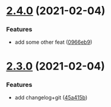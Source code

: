 # [2.4.0](https://github.com/orioro/template-js-lib-test/compare/v2.3.0...v2.4.0) (2021-02-04)


### Features

* add some other feat ([0966eb9](https://github.com/orioro/template-js-lib-test/commit/0966eb9b1bfffd5fd22aa255cddcd5eb37dcfdd7))

# [2.3.0](https://github.com/orioro/template-js-lib-test/compare/v2.2.0...v2.3.0) (2021-02-04)


### Features

* add changelog+git ([45a415b](https://github.com/orioro/template-js-lib-test/commit/45a415b5a74eb80bd5bb54c294a8646d204398c1))
